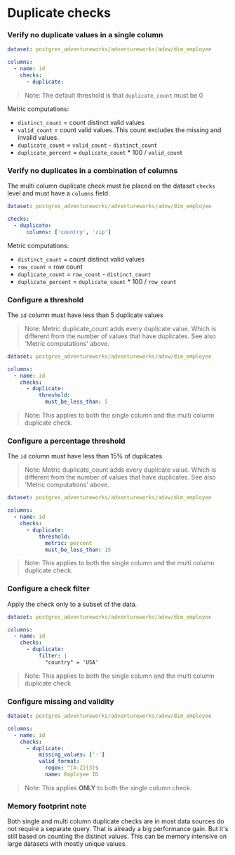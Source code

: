 # Duplicate checks

### Verify no duplicate values in a single column

```yaml
dataset: postgres_adventureworks/adventureworks/advw/dim_employee

columns:
  - name: id
    checks:
      - duplicate:
```

> Note: The default threshold is that `duplicate_count` must be 0

Metric computations: 
* `distinct_count` = count distinct valid values
* `valid_count` = count valid values. This count excludes the missing and invalid values.
* `duplicate_count` = `valid_count` - `distinct_count`
* `duplicate_percent` = `duplicate_count` * 100 / `valid_count`

### Verify no duplicates in a combination of columns

The multi column duplicate check must be placed on the dataset `checks` level 
and must have a `columns` field.

```yaml
dataset: postgres_adventureworks/adventureworks/advw/dim_employee

checks:
  - duplicate:
      columns: ['country', 'zip']
```

Metric computations: 
* `distinct_count` = count distinct valid values
* `row_count` = row count
* `duplicate_count` = `row_count` - `distinct_count`
* `duplicate_percent` = `duplicate_count` * 100 / `row_count`


### Configure a threshold

The `id` column must have less than 5 duplicate values

> Note: Metric duplicate_count adds every duplicate value. Which is different from the 
> number of values that have duplicates. See also 'Metric computations' above. 

```yaml
dataset: postgres_adventureworks/adventureworks/advw/dim_employee

columns:
  - name: id
    checks:
      - duplicate:
          threshold:
            must_be_less_than: 5
```

> Note: This applies to both the single column and the multi column duplicate check.  

### Configure a percentage threshold

The `id` column must have less than 15% of duplicates

> Note: Metric duplicate_count adds every duplicate value. Which is different from the 
> number of values that have duplicates. See also 'Metric computations' above. 

```yaml
dataset: postgres_adventureworks/adventureworks/advw/dim_employee

columns:
  - name: id
    checks:
      - duplicate:
          threshold:
            metric: percent
            must_be_less_than: 15
```

> Note: This applies to both the single column and the multi column duplicate check.  

### Configure a check filter

Apply the check only to a subset of the data.

```yaml
dataset: postgres_adventureworks/adventureworks/advw/dim_employee

columns:
  - name: id
    checks:
      - duplicate:
          filter: |
            "country" = 'USA'
```

> Note: This applies to both the single column and the multi column duplicate check.  

### Configure missing and validity

```yaml
dataset: postgres_adventureworks/adventureworks/advw/dim_employee

columns:
  - name: id
    checks:
      - duplicate:
          missing_values: ['-']
          valid_format: 
            regex: ^[A-Z]{3}$
            name: Employee ID
```

> Note: This applies **ONLY** to both the single column check.

### Memory footprint note

Both single and multi column duplicate checks are in most data sources do not require a separate query.  That is 
already a big performance gain.  But it's still based on counting the distinct values.  This can be memory intensive 
on large datasets with mostly unique values.
